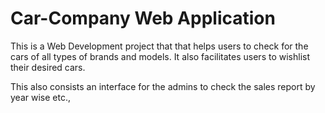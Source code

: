 # Car-Company Web Application

This is a Web Development project that that helps users to check for the cars of all types of brands and models.
It also facilitates users to wishlist their desired cars.

This also consists an interface for the admins to check the sales report by year wise etc.,
